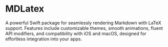 # MDLatex
A powerful Swift package for seamlessly rendering Markdown with LaTeX support. Features include customizable themes, smooth animations, fluent API modifiers, and compatibility with iOS and macOS, designed for effortless integration into your apps.
